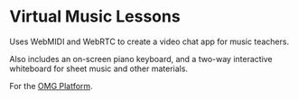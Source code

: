 # Virtual Music Lessons

Uses WebMIDI and WebRTC to create a video chat app for music teachers.

Also includes an on-screen piano keyboard, and a two-way interactive whiteboard for sheet music and other materials.

For the [OMG Platform](https://github.com/mikehelland/openmedia.gallery).

